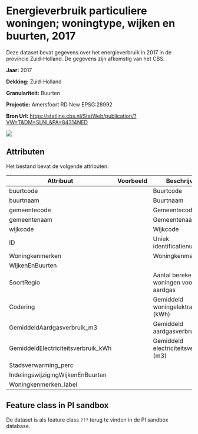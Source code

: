 
# Energieverbruik particuliere woningen; woningtype, wijken en buurten, 2017

Deze dataset bevat gegevens over het energieverbruik in 2017 in de provincie Zuid-Holland. 
De gegevens zijn afkomstig van het CBS.

**Jaar:** 2017

**Dekking:** Zuid-Holland

**Granulariteit:** Buurten

**Projectie:** Amersfoort RD New EPSG:28992

**Bron Url:** https://statline.cbs.nl/StatWeb/publication/?VW=T&DM=SLNL&PA=84314NED

![](voorbeeld_energieverbruik_cbs_2017_buurt.png)

## Attributen

Het bestand bevat de volgende attributen:

| Attribuut          | Voorbeeld | Beschrijving | 
|----------         |-----------|--------------|
|buurtcode|   | Buurtcode |
|buurtnaam | | Buurtnaam|
|gemeentecode | | Gemeentecode|
|gemeentenaam || Gemeentenaam|
|wijkcode | | Wijkcode|
|ID || Uniek identificatienummer|
|Woningkenmerken | | Woningkenmerken|
|WijkenEnBuurten | | |
|SoortRegio| | Aantal berekende woningen voor aardgas|
|Codering | | Gemiddeld woningelektraverbruik (kWh)|
|GemiddeldAardgasverbruik_m3 | | Gemiddeld aardgasverbruik (m3)|
|GemiddeldElectriciteitsverbruik_kWh | | Gemiddeld electriciteitsverbruik (m3)|
|Stadsverwarming_perc| | |
|IndelingswijzigingWijkenEnBuurten | | |
|Woningkenmerken_label | ||

## Feature class in PI sandbox

De dataset is als feature class `???` terug te vinden in de PI sandbox database.
